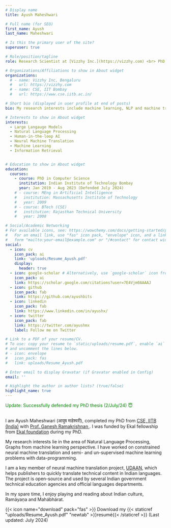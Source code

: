 ```yaml
---
# Display name
title: Ayush Maheshwari

# Full name (for SEO)
first_name: Ayush
last_name: Maheshwari

# Is this the primary user of the site?
superuser: true

# Role/position/tagline
role: Research Scientist at [Vizzhy Inc.](https://vizzhy.com) <br> PhD in NLP/ML from [CSE, IITB](https://www.cse.iitb.ac.in)

# Organizations/Affiliations to show in About widget
organizations:
  # - name: Vizzhy Inc, Bengaluru
  #   url: https://vizzhy.com
  # - name: CSE, IIT Bombay
  #   url: https://www.cse.iitb.ac.in/

# Short bio (displayed in user profile at end of posts)
bio: My research interests include machine learning, NLP and machine translation.

# Interests to show in About widget
interests:
  - Large Langauge Models
  - Natural Language Processing
  - Human-in-the-loop AI
  - Neural Machine Translation
  - Machine Learning
  - Information Retrieval


# Education to show in About widget
education:
  courses:
    - course: PhD in Computer Science
      institution: Indian Institute of Technology Bombay
      year: Jan 2019 - Aug 2023 (Defended July 2024)
    # - course: MEng in Artificial Intelligence
    #   institution: Massachusetts Institute of Technology
    #   year: 2009
    # - course: BTech (CSE)
    #   institution: Rajasthan Technical University
    #   year: 2008

# Social/Academic Networking
# For available icons, see: https://wowchemy.com/docs/getting-started/page-builder/#icons
#   For an email link, use "fas" icon pack, "envelope" icon, and a link in the
#   form "mailto:your-email@example.com" or "/#contact" for contact widget.
social:
  - icon: cv
    icon_pack: ai
    link: 'uploads/Resume_Ayush.pdf'
    display:
      header: true
  - icon: google-scholar # Alternatively, use `google-scholar` icon from `ai` icon pack
    icon_pack: ai
    link: https://scholar.google.com/citations?user=7E4Vjm0AAAAJ
  - icon: github
    icon_pack: fab
    link: https://github.com/ayushbits
  - icon: linkedin
    icon_pack: fab
    link: https://www.linkedin.com/in/ayushx/
  - icon: twitter
    icon_pack: fab
    link: https://twitter.com/ayushmx
    label: Follow me on Twitter

# Link to a PDF of your resume/CV.
# To use: copy your resume to `static/uploads/resume.pdf`, enable `ai` icons in `params.yaml`,
# and uncomment the lines below.
# - icon: envelope
#   icon_pack: fas
#   link: uploads/Resume_Ayush.pdf

# Enter email to display Gravatar (if Gravatar enabled in Config)
email: ''

# Highlight the author in author lists? (true/false)
highlight_name: true
---
```

 <span style="color:green">
Update:  Successfully defended my PhD thesis (2/July/24) 😇
</span> 
<br><br>

I am Ayush Maheshwari (आयुष माहेश्वरी), completed my PhD from <a href="https://www.cse.iitb.ac.in">CSE, IITB (India)</a> with <a href="https://www.cse.iitb.ac.in/~ganesh"> Prof. Ganesh Ramakrishnan </a>. I was funded by Ekal fellowship from <a href="www.ekal.org">Ekal foundation</a> during my PhD.
<!-- and <a href="https://www.ieor.iitb.ac.in/files/faculty/mhanawal/index.html" target="_blank">Prof. Manjesh Kumar Hanawal</a> -->

My research interests lie in the area of Natural Language Processing, Graphs from machine learning perspective. I have worked on constrained neural machine translation and  semi- and un-supervised machine learning problems with data-programming.

I am a key member of neural machine translation project, <a href="https://udaanproject.org">UDAAN</a>, which helps publishers to quickly translate technical content in Indian languages. The project is open-source and used by several Indian government technical education agencies and official languages departments.

In my spare time, I enjoy playing and reading about Indian culture, Ramáyaṇa and Mahábhárat. <br/>

{{< icon name="download" pack="fas" >}} Download my {{< staticref "uploads/Resume_Ayush.pdf" "newtab" >}}resumé{{< /staticref >}}
(Last updated: July 2024)
